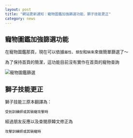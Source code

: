 ```yaml
---
layout: post
title: "網站更新通知：寵物圖鑑加強篩選功能、獅子技能更正"
category: news
---
```


## 寵物圖鑑加強篩選功能

在寵物圖鑑那頁，現在可以依據```屬性```、```類型```和```騎乘```來做簡單篩選了～

為了保持首頁的簡潔，這功能目前沒有實作在首頁的寵物查詢

<img src="http://i.imgbox.com/66a9rGvK.jpg" title="寵物圖鑑篩選" alt="寵物圖鑑篩選" style="max-width:50%;">

## 獅子技能更正

獅子技能三原本翻譯為：

```
受到訓練師或其騎寵攻擊時
```

經過朋友反應以及查閱原韓文修正為

```
攻擊訓練師或其騎寵時
```
